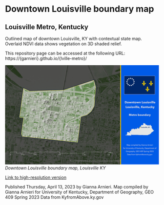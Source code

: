 # Downtown Louisville boundary map
## Louisville Metro, Kentucky 

Outlined map of downtown Louisville, KY with contextual state map. Overlaid NDVI data shows vegetation on 3D shaded relief. 

This repository page can be accessed at the following URL: https://{garnieri}.github.io/{lville-metro}/

![Caption of Map](Layout.jpg)     
*Downtown Louisville boundary map, Louisville KY*

[Link to high-resolution version](Layout.pdf)     

Published Thursday, April 13, 2023 by Gianna Arnieri.
Map compiled by Gianna Arnieri for University of Kentucky, Department of Geography, GEO 409 Spring 2023
Data from KyfromAbove.ky.gov
